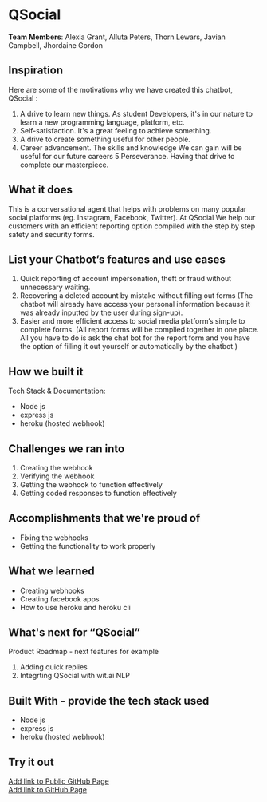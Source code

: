 # QSocial

[//]: <> (Please use this Winning Hackathon Application as an example:
https://devpost.com/software/rewise-ai-powered-revision-bot)

**Team Members**: Alexia Grant, Alluta Peters, Thorn Lewars, Javian Campbell, Jhordaine Gordon

## Inspiration
Here are some of the motivations why we have created this chatbot, QSocial :
1. A drive to learn new things. As student Developers, it's in our nature to learn a new programming language, platform, etc.
2. Self-satisfaction. It's a great feeling to achieve something.
3. A drive to create something useful for other people.
4. Career advancement. The skills and knowledge We can gain will be useful for our future careers
5.Perseverance. Having that drive to complete our masterpiece.


## What it does
This is a conversational agent that helps with problems on many popular social platforms (eg. Instagram, Facebook, Twitter). At QSocial We help our customers with an efficient reporting option compiled with the step by step safety and security forms.


## List your Chatbot’s features and use cases
1. Quick reporting of account impersonation, theft or fraud without unnecessary waiting.
2. Recovering a deleted account by mistake without filling out forms (The chatbot will already have access your personal information because it was already inputted by the user during sign-up).
3. Easier and more efficient access to social media platform’s simple to complete forms. (All report forms will be complied together in one place. All you have to do is ask the chat bot for the report form and you have the option of filling it out yourself or automatically by the chatbot.)

## How we built it
Tech Stack & Documentation:
* Node js
* express js
* heroku (hosted webhook)


## Challenges we ran into
1. Creating the webhook
2. Verifying the webhook
3. Getting the webhook to function effectively
4. Getting coded responses to function effectively
 
 
## Accomplishments that we're proud of
* Fixing the webhooks
* Getting the functionality to work properly


## What we learned
* Creating webhooks
* Creating facebook apps
* How to use heroku and heroku cli


## What's next for “QSocial”
Product Roadmap - next features for example
1. Adding quick replies
1. Integrting QSocial with wit.ai NLP


## Built With - provide the tech stack used 
* Node js
* express js
* heroku (hosted webhook)


## Try it out
[Add link to Public GitHub Page](link) </br>
[Add link to GitHub Page](link)
